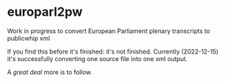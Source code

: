# europarl2pw

Work in progress to convert European Parliament plenary transcripts to publicwhip xml

If you find this before it's finished:  it's not finished.  Currently (2022-12-15) it's successfully converting one source file into one xml output.

A *great deal* more is to follow.
